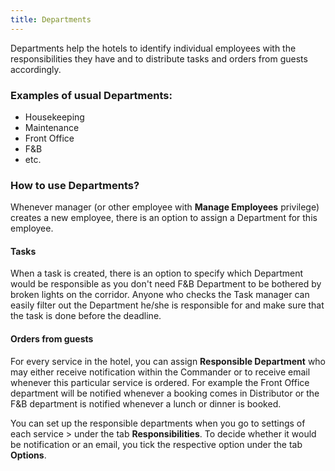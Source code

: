 ```yaml
---
title: Departments
---
```


Departments help the hotels to identify individual employees with the responsibilities they have and to distribute tasks and orders from guests accordingly.<br/>

### Examples of usual Departments:<br/>
- Housekeeping<br/>
- Maintenance<br/>
- Front Office<br/>
- F&B<br/>
- etc.

### How to use Departments?

Whenever manager (or other employee with **Manage Employees** privilege) creates a new employee, there is an option to assign a Department for this employee.

#### Tasks
When a task is created, there is an option to specify which Department would be responsible as you don't need F&B Department to be bothered by broken lights on the corridor. Anyone who checks the Task manager can easily filter out the Department he/she is responsible for and make sure that the task is done before the deadline.

#### Orders from guests
For every service in the hotel, you can assign **Responsible Department** who may either receive notification within the Commander or to receive email whenever this particular service is ordered. For example the Front Office department will be notified whenever a booking comes in Distributor or the F&B department is notified whenever a lunch or dinner is booked.</p>
You can set up the responsible departments when you go to settings of each service > under the tab **Responsibilities**. To decide whether it would be notification or an email, you tick the respective option under the tab **Options**.
